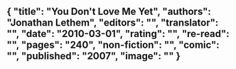 {
 "title": "You Don't Love Me Yet",
 "authors": "Jonathan Lethem",
 "editors": "",
 "translator": "",
 "date": "2010-03-01",
 "rating": "",
 "re-read": "",
 "pages": "240",
 "non-fiction": "",
 "comic": "",
 "published": "2007",
 "image": ""
}
---

